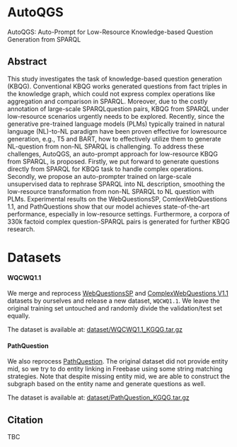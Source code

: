 # AutoQGS

AutoQGS: Auto-Prompt for Low-Resource Knowledge-based Question Generation from SPARQL


## Abstract

This study investigates the task of knowledge-based question generation (KBQG). Conventional KBQG works generated questions from fact triples in the knowledge graph, which could not express complex operations like aggregation and comparison in SPARQL. Moreover, due to the costly annotation of large-scale SPARQLquestion pairs, KBQG from SPARQL under low-resource scenarios urgently needs to be explored. Recently, since the generative pre-trained language models (PLMs) typically trained in natural language (NL)-to-NL paradigm have been proven effective for lowresource generation, e.g., T5 and BART, how to effectively utilize them to generate NL-question from non-NL SPARQL is challenging. To address these challenges, AutoQGS, an auto-prompt approach for low-resource KBQG from SPARQL, is proposed. Firstly, we put forward to generate questions directly from SPARQL for KBQG task to handle complex operations. Secondly, we propose an auto-prompter trained on large-scale unsupervised data to rephrase SPARQL into NL description, smoothing the low-resource transformation from non-NL SPARQL to NL question with PLMs. Experimental results on the WebQuestionsSP, ComlexWebQuestions 1.1, and PathQuestions show that our model achieves state-of-the-art performance, especially in low-resource settings. Furthermore, a corpora of 330k factoid complex question-SPARQL pairs is generated for further KBQG research.

# Datasets

#### WQCWQ1.1

We merge and reprocess [WebQuestionsSP](https://www.microsoft.com/en-us/download/details.aspx?id=52763) and [ComplexWebQuestions V1.1](https://www.tau-nlp.sites.tau.ac.il/compwebq) datasets by ourselves and release a new dataset, `WQCWQ1.1`. We leave the original training set untouched and randomly divide the validation/test set equally.

The dataset is available at: [dataset/WQCWQ1.1_KGQG.tar.gz](dataset/WQCWQ1.1_KGQG.tar.gz)


#### PathQuestion

We also reprocess [PathQuestion](https://github.com/zmtkeke/IRN). The original dataset did not provide entity mid, so we try to do entity linking in Freebase using some string matching strategies. Note that despite missing entity mid, we are able to construct the subgraph based on the entity name and generate questions as well.

The dataset is available at: [dataset/PathQuestion_KGQG.tar.gz](dataset/PathQuestion_KGQG.tar.gz)


## Citation

TBC
